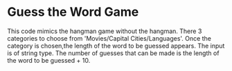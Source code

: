 # Guess the Word Game 

This code mimics the hangman game without the hangman. There 3 categories to choose from 'Movies/Capital Cities/Languages'. Once the category is chosen,the length of the word to be guessed appears. The input is of string type. The number of guesses that can be made is the length of the word to be guessed + 10.


